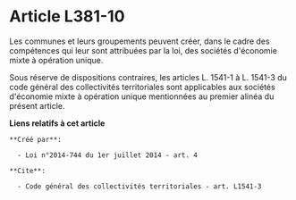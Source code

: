 # Article L381-10

Les communes et leurs groupements peuvent créer, dans le cadre des compétences qui leur sont attribuées par la loi, des
sociétés d'économie mixte à opération unique. 

Sous réserve de dispositions contraires, les articles L. 1541-1 à L. 1541-3 du code général des collectivités territoriales
sont applicables aux sociétés d'économie mixte à opération unique mentionnées au premier alinéa du présent article.

**Liens relatifs à cet article**

	**Créé par**:

	  - Loi n°2014-744 du 1er juillet 2014 - art. 4

	**Cite**:

	  - Code général des collectivités territoriales - art. L1541-3
